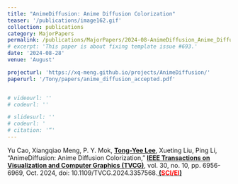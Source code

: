 ```yaml
---
title: "AnimeDiffusion: Anime Diffusion Colorization"
teaser: '/publications/image162.gif'
collection: publications
category: MajorPapers
permalink: /publications/MajorPapers/2024-08-AnimeDiffusion_Anime_Diffusion_Colorization
# excerpt: 'This paper is about fixing template issue #693.'
date: '2024-08-28'
venue: 'August'

projecturl: 'https://xq-meng.github.io/projects/AnimeDiffusion/'
paperurl: '/Tony/papers/anime_diffusion_accepted.pdf'


# videourl: ''
# codeurl: ''

# slidesurl: ''
# codeurl: '
# citation: '“'
---
```


<!-- Ziyao Huang, Fan Tang, Yong Zhang, Juan Cao, Chengyu Li, Sheng Tang, Jintao Li, <strong><u>Tong-Yee Lee</u></strong>, “Identity-Preserving Face Swapping via Dual Surrogate Generative Models,” <strong><u>ACM Transactions on Graphics (TOG)</u></strong>, (to present it at <span style="color:red">ACM Siggraph Asia 2024</span>, Tokyo, Japan, Dec. 2024), <a href="https://dl.acm.org/toc/tog/2024/43/5">Volume 43, Issue 5</a>, October, Article No.: 161, Pages 1 – 19, <a href="https://doi.org/10.1145/3676165">[Volume 43, Issue 5](https://doi.org/10.1145/3676165)</a>  <strong><u> (<span style="color:red">SCI/EI</span>)</u></strong> (2024/08) -->
	
Yu Cao, Xiangqiao Meng, P. Y. Mok, <strong><u>Tong-Yee Lee</u></strong>, Xueting Liu, Ping Li, “AnimeDiffusion: Anime Diffusion Colorization,” <strong><u>IEEE Transactions on Visualization and Computer Graphics (TVCG)</u></strong>, vol. 30, no. 10, pp. 6956-6969, Oct. 2024, doi: 10.1109/TVCG.2024.3357568.<strong><u> (<span style="color:red">SCI/EI</span>)</u></strong>
